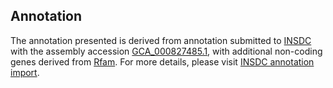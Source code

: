 

Annotation
----------

The annotation presented is derived from annotation submitted to
[INSDC](http://www.insdc.org) with the assembly accession
[GCA\_000827485.1](http://www.ebi.ac.uk/ena/data/view/GCA_000827485.1),
with additional non-coding genes derived from
[Rfam](http://rfam.xfam.org/). For more details, please visit [INSDC
annotation
import](http://ensemblgenomes.org/info/data/insdc_annotation).

